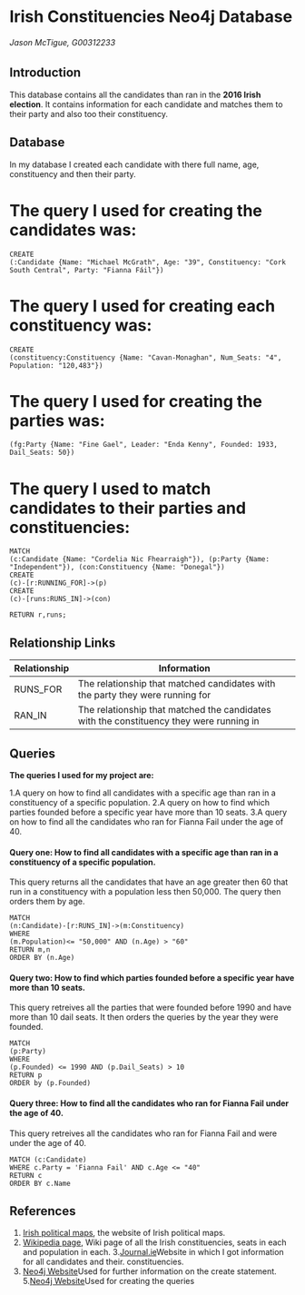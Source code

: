 # Irish Constituencies Neo4j Database
###### Jason McTigue, G00312233

## Introduction
This database contains all the candidates than ran in the **2016 Irish election**. It contains information for each candidate and matches them to their party and also too their constituency.


## Database
In my database I created each candidate with there full name, age, constituency and then their party.


<h1>The query I used for creating the candidates was:</h1>

```cypher
CREATE
(:Candidate {Name: "Michael McGrath", Age: "39", Constituency: "Cork South Central", Party: "Fianna Fáil"})
```

<h1>The query I used for creating each constituency was:</h1>

```cypher
CREATE 
(constituency:Constituency {Name: "Cavan-Monaghan", Num_Seats: "4", Population: "120,483"})
```

<h1>The query I used for creating the parties was:</h1>

```cypher
(fg:Party {Name: "Fine Gael", Leader: "Enda Kenny", Founded: 1933, Dail_Seats: 50})
```
<h1>The query I used to match candidates to their parties and constituencies:</h1>

```cypher
MATCH
(c:Candidate {Name: "Cordelia Nic Fhearraigh"}), (p:Party {Name: "Independent"}), (con:Constituency {Name: "Donegal"})
CREATE
(c)-[r:RUNNING_FOR]->(p)
CREATE
(c)-[runs:RUNS_IN]->(con)

RETURN r,runs;

```

## Relationship Links
|  Relationship |Information|   
|---|---|
|  RUNS_FOR |The relationship that matched candidates with the party they were running for |   
|   RAN_IN|The relationship that matched the candidates with the constituency they were running in|

## Queries
**The queries I used for my project are:**

1.A query on how to find all candidates with a specific age than ran in a constituency of a specific population.
2.A query on how to find which parties founded before a specific year have more than 10 seats.
3.A query on how to find all the candidates who ran for Fianna Fail under the age of 40.

#### Query one: How to find all candidates with a specific age than ran in a constituency of a specific population.
This query returns all the candidates that have an age greater then 60 that run
in a constituency with a population less then 50,000. The query then orders them by age.

```cypher
MATCH
(n:Candidate)-[r:RUNS_IN]->(m:Constituency)
WHERE
(m.Population)<= "50,000" AND (n.Age) > "60"
RETURN m,n
ORDER BY (n.Age)
```

#### Query two: How to find which parties founded before a specific year have more than 10 seats.
This query retreives all the parties that were founded before 1990 and have more than 10 dail seats. It then
orders the queries by the year they were founded.

```cypher
MATCH
(p:Party)
WHERE 
(p.Founded) <= 1990 AND (p.Dail_Seats) > 10
RETURN p
ORDER by (p.Founded)
```

#### Query three: How to find all the candidates who ran for Fianna Fail under the age of 40.
This query retreives all the candidates who ran for Fianna Fail and were under the age of 40.

```cypher
MATCH (c:Candidate)
WHERE c.Party = 'Fianna Fail' AND c.Age <= "40"
RETURN c
ORDER BY c.Name
```

## References
1. [Irish political maps](http://irishpoliticalmaps.blogspot.ie/2012/06/constituency-commission-boundary.html), the website of Irish political maps.
2. [Wikipedia page](https://en.wikipedia.org/wiki/Parliamentary_constituencies_in_the_Republic_of_Ireland), Wiki page of all the Irish constituencies, seats in each and population in each.
3.[Journal.ie](http://www.thejournal.ie/election-2016/constituency)Website in which I got information for all candidates and their. constituencies.
4. [Neo4j Website](http://neo4j.com/docs/stable/query-create.html)Used for further information on the create statement.
5.[Neo4j Website](http://neo4j.com/docs/stable/query-match.html)Used for creating the queries